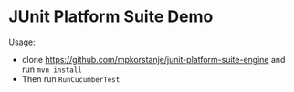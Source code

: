 JUnit Platform Suite Demo
=========================

Usage:
 * clone https://github.com/mpkorstanje/junit-platform-suite-engine and run `mvn install`
 * Then run `RunCucumberTest`   
